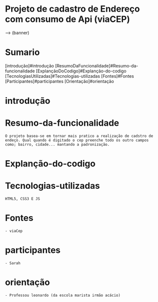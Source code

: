 # Projeto de cadastro de Endereço com consumo de Api (viaCEP)

--> (banner)

# Sumario

[introdução]#introdução
[ResumoDaFuncionalidade]#Resumo-da-funcionalidade
[ExplançãoDoCodigo]#Explanção-do-codigo
[TecnologiasUtilizadas]#Tecnologias-utilizadas
[Fontes]#Fontes
[Participantes]#participantes
[Orientação]#orientação

# introdução 

# Resumo-da-funcionalidade
    O projeto basea-se em tornar mais pratico a realização de cadstro de endeço. Qual quando é digitado o cep preenche todo os outro campos como; bairro, cidade... mantando a padronização.

# Explanção-do-codigo

# Tecnologias-utilizadas
    HTML5, CSS3 E JS
# Fontes
    - viaCep
# participantes
    - Sarah
# orientação
    - Professou leonardo (da escola marista irmão acácio)


